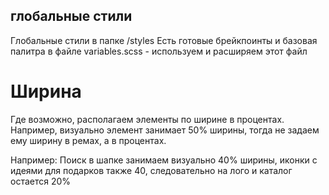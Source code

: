 ## глобальные стили
Глобальные стили в папке /styles
Есть готовые брейкпоинты и базовая палитра в файле variables.scss - используем и расширяем этот файл

# Ширина
Где возможно, располагаем элементы по ширине в процентах. Например, визуально элемент занимает 50% ширины, тогда не задаем ему ширину в ремах, а в процентах.

Например:
Поиск в шапке занимаем визуально 40% ширины, иконки с идеями для подарков также 40, следовательно на лого и каталог остается 20%

